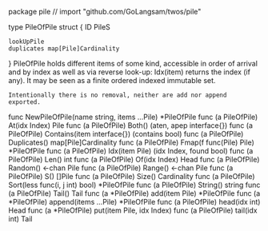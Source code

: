 package pile // import "github.com/GoLangsam/twos/pile"

type PileOfPile struct {
	ID
	PileS

	lookUpPile
	duplicates map[Pile]Cardinality
}
    PileOfPile holds different items of some kind, accessible in order of
    arrival and by index as well as via reverse look-up: Idx(item) returns the
    index (if any). It may be seen as a finite ordered indexed immutable set.

    Intentionally there is no removal, neither are add nor append exported.


func NewPileOfPile(name string, items ...Pile) *PileOfPile
func (a PileOfPile) At(idx Index) Pile
func (a PileOfPile) Both() (aten, apep interface{})
func (a PileOfPile) Contains(item interface{}) (contains bool)
func (a PileOfPile) Duplicates() map[Pile]Cardinality
func (a PileOfPile) Fmap(f func(Pile) Pile) *PileOfPile
func (a PileOfPile) Idx(item Pile) (idx Index, found bool)
func (a PileOfPile) Len() int
func (a PileOfPile) Of(idx Index) Head
func (a PileOfPile) Random() <-chan Pile
func (a PileOfPile) Range() <-chan Pile
func (a PileOfPile) S() []Pile
func (a PileOfPile) Size() Cardinality
func (a PileOfPile) Sort(less func(i, j int) bool) *PileOfPile
func (a PileOfPile) String() string
func (a PileOfPile) Tail() Tail
func (a *PileOfPile) add(item Pile) *PileOfPile
func (a *PileOfPile) append(items ...Pile) *PileOfPile
func (a PileOfPile) head(idx int) Head
func (a *PileOfPile) put(item Pile, idx Index)
func (a PileOfPile) tail(idx int) Tail
